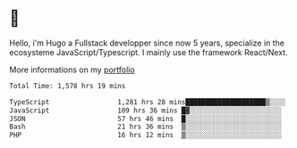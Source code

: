 # 👋 

Hello, i'm Hugo a Fullstack developper since now 5 years, specialize in the ecosysteme JavaScript/Typescript. I mainly use the framework React/Next.

More informations on my [portfolio](https://hcampos.fr)

<!--START_SECTION:waka-->

```txt
Total Time: 1,578 hrs 19 mins

TypeScript                 1,281 hrs 28 mins████████████████████▒░░░░   81.19 %
JavaScript                 109 hrs 36 mins █▓░░░░░░░░░░░░░░░░░░░░░░░   06.94 %
JSON                       57 hrs 46 mins  █░░░░░░░░░░░░░░░░░░░░░░░░   03.66 %
Bash                       21 hrs 36 mins  ▒░░░░░░░░░░░░░░░░░░░░░░░░   01.37 %
PHP                        16 hrs 12 mins  ▒░░░░░░░░░░░░░░░░░░░░░░░░   01.03 %
```

<!--END_SECTION:waka-->
